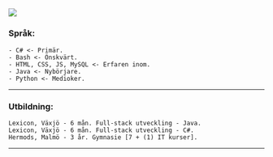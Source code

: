 ![](https://c.tenor.com/PETBj_OJmJUAAAAC/leekspin.gif)
-------------------------------------------------------------------------------------------------------------------------------
### Språk:

	- C# <- Primär.
	- Bash <- Önskvärt.
	- HTML, CSS, JS, MySQL <- Erfaren inom.
	- Java <- Nybörjare. 
 	- Python <- Medioker.
-------------------------------------------------------------------------------------------------------------------------------
### Utbildning:

	Lexicon, Växjö - 6 mån. Full-stack utveckling - Java.
	Lexicon, Växjö - 6 mån. Full-stack utveckling - C#.
	Hermods, Malmö - 3 år. Gymnasie [7 + (1) IT kurser].
-------------------------------------------------------------------------------------------------------------------------------

